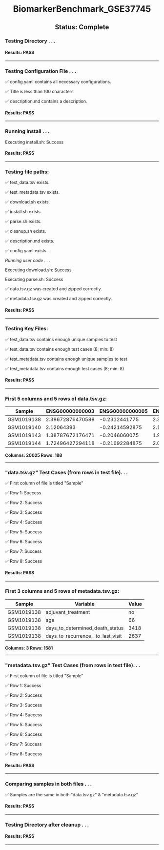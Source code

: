 <h1><center>BiomarkerBenchmark_GSE37745</center></h1>
<h2><center> Status: Complete </center></h2>


### Testing Directory . . .

#### Results: PASS
---
### Testing Configuration File . . .

&#9989;	config.yaml contains all necessary configurations.

&#9989;	Title is less than 100 characters

&#9989;	description.md contains a description.

#### Results: PASS
---
### Running Install . . .

Executing install.sh: Success

#### Results: PASS
---

### Testing file paths:

&#9989;	test_data.tsv exists.

&#9989;	test_metadata.tsv exists.

&#9989;	download.sh exists.

&#9989;	install.sh exists.

&#9989;	parse.sh exists.

&#9989;	cleanup.sh exists.

&#9989;	description.md exists.

&#9989;	config.yaml exists.

*Running user code . . .*

Executing download.sh: Success

Executing parse.sh: Success

&#9989;	data.tsv.gz was created and zipped correctly.

&#9989;	metadata.tsv.gz was created and zipped correctly.

#### Results: PASS
---
### Testing Key Files:

&#9989;	test_data.tsv contains enough unique samples to test

&#9989;	test_data.tsv contains enough test cases (8; min: 8)

&#9989;	test_metadata.tsv contains enough unique samples to test

&#9989;	test_metadata.tsv contains enough test cases (8; min: 8)

#### Results: PASS
---

### First 5 columns and 5 rows of data.tsv.gz:

|	Sample	|	ENSG00000000003	|	ENSG00000000005	|	ENSG00000000419	|	ENSG00000000457	|
|	---	|	---	|	---	|	---	|	---	|
|	GSM1019138	|	2.38672876470588	|	-0.2312441775	|	2.39797594555556	|	0.8360657109375	|
|	GSM1019140	|	2.12064393	|	-0.24214592875	|	2.11962213888889	|	0.7670303515625	|
|	GSM1019143	|	1.38787672176471	|	-0.2046060075	|	1.98675505111111	|	0.8303490778125	|
|	GSM1019144	|	1.72496427294118	|	-0.21692284875	|	2.02115597777778	|	0.5870620659375	|

**Columns: 20025 Rows: 188**

---
### "data.tsv.gz" Test Cases (from rows in test file). . .

&#9989;	First column of file is titled "Sample"

&#9989;	Row 1: Success

&#9989;	Row 2: Success

&#9989;	Row 3: Success

&#9989;	Row 4: Success

&#9989;	Row 5: Success

&#9989;	Row 6: Success

&#9989;	Row 7: Success

&#9989;	Row 8: Success

#### Results: PASS
---
### First 3 columns and 5 rows of metadata.tsv.gz:

|	Sample	|	Variable	|	Value	|
|	---	|	---	|	---	|
|	GSM1019138	|	adjuvant_treatment	|	no	|
|	GSM1019138	|	age	|	66	|
|	GSM1019138	|	days_to_determined_death_status	|	3418	|
|	GSM1019138	|	days_to_recurrence__to_last_visit	|	2637	|

**Columns: 3 Rows: 1581**

---
### "metadata.tsv.gz" Test Cases (from rows in test file). . .

&#9989;	First column of file is titled "Sample"

&#9989;	Row 1: Success

&#9989;	Row 2: Success

&#9989;	Row 3: Success

&#9989;	Row 4: Success

&#9989;	Row 5: Success

&#9989;	Row 6: Success

&#9989;	Row 7: Success

&#9989;	Row 8: Success

#### Results: PASS
---
### Comparing samples in both files . . .

&#9989;	Samples are the same in both "data.tsv.gz" & "metadata.tsv.gz"

#### Results: PASS

---
### Testing Directory after cleanup . . .

#### Results: PASS
---
